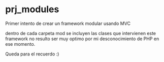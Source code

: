 # prj_modules
Primer intento de crear un framework modular usando MVC

dentro de cada carpeta mod se incluyen las clases que intervienen este framework no resulto ser muy optimo por mi desconocimiento de PHP en ese momento.

Queda para el recuerdo :)
